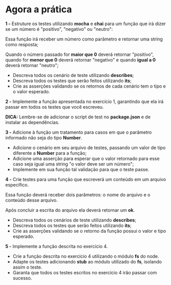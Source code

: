 # Agora a prática

**1 -** Estruture os testes utilizando **mocha** e **chai** para um função que irá dizer se um número é "positivo", "negativo" ou "neutro":

Essa função irá receber um número como parâmetro e retornar uma string como resposta;

Quando o número passado for **maior que 0** deverá retornar "positivo", quando for **menor que 0** deverá retornar "negativo" e quando **igual a 0** deverá retornar "neutro";

* Descreva todos os cenário de teste utilizando **describes**;
* Descreva todos os testes que serão feitos utilizando **its**;
* Crie as asserções validando se os retornos de cada cenário tem o tipo e o valor esperado.

**2 -** Implemente a função apresentada no exercício 1, garantindo que ela irá passar em todos os testes que você escreveu.

**DICA:** Lembre-se de adicionar o script de test no **package.json** e de instalar as dependências.

**3 -** Adicione à função um tratamento para casos em que o parâmetro informado não seja do tipo **Number**.

* Adicione o cenário em seu arquivo de testes, passando um valor de tipo diferente a **Number** para a função;
* Adicione uma asserção para esperar que o valor retornado para esse caso seja igual uma string "o valor deve ser um número";
* Implemente em sua função tal validação para que o teste passe.

**4 -** Crie testes para uma função que escreverá um conteúdo em um arquivo específico.

Essa função deverá receber dois parâmetros: o nome do arquivo e o conteúdo desse arquivo.

Após concluir a escrita do arquivo ela deverá retornar um **ok**.

* Descreva todos os cenários de teste utilizando **describes**;
* Descreva todos os testes que serão feitos utilizando **its**;
* Crie as asserções validando se o retorno da função possui o valor e tipo esperado.

**5 -** Implemente a função descrita no exercício 4.

* Crie a função descrita no exercício 4 utilizando o módulo **fs** do node.
* Adapte os testes adicionando **stub** ao módulo utilizado do **fs**, isolando assim o teste.
* Garanta que todos os testes escritos no exercício 4 irão passar com sucesso.
